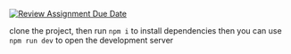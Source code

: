 [![Review Assignment Due Date](https://classroom.github.com/assets/deadline-readme-button-24ddc0f5d75046c5622901739e7c5dd533143b0c8e959d652212380cedb1ea36.svg)](https://classroom.github.com/a/koBo1vTe)


clone the project, then run `npm i` to install dependencies
then you can use `npm run dev` to open the development server